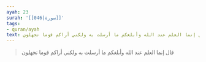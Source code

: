 ```yaml
---
ayah: 23
surah: '[[046|سورة]]'
tags:
- quran/ayah
text: قال إنما العلم عند الله وأبلغكم ما أرسلت به ولكني أراكم قوما تجهلون
---
```

> قال إنما العلم عند الله وأبلغكم ما أرسلت به ولكني أراكم قوما تجهلون
